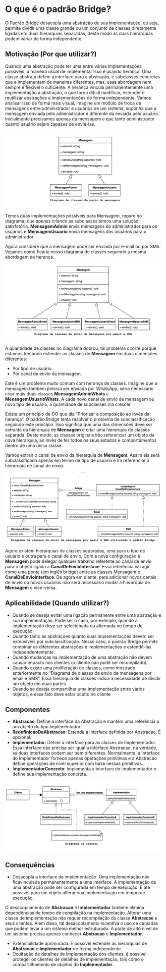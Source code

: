 # O que é o padrão Bridge?

O Padrão Bridge desacopla uma abstração de sua implementação, ou seja, permite dividir uma classe grande ou um conjunto 
de classes diretamente ligadas em duas hierarquias separadas, deste modo as duas hierarquias podem variar de forma independente.

## Motivação (Por que utilizar?)

Quando uma abstração pode ter uma entre várias implementações possíveis, a maneira usual de implementar isso é usando 
herança. Uma classe abstrata define a interface para a abstração, e subclasses concretas que a implementam de maneiras 
diferentes, mas, essa abordagem nem sempre é flexível o suficiente. A herança vincula permanentemente uma implementação 
à abstração, o que torna difícil modificar, estender e reutilizar abstrações e implementações de forma independente.
Vamos analisar isso de forma mais visual, imagine um módulo de troca de mensagens entre administrador e usuários de um 
sistema, suponha que a mensagem enviada pelo administrador é diferente da enviada pelo usuário. Inicialmente precisamos 
apenas da mensagem e que tanto administrador quanto usuário sejam capazes de enviá-las.

![alt text](img/diagrama_1.png)

Temos duas implementações possíveis para Mensagem, repare no diagrama, que apenas criando as subclasses temos uma solução 
satisfatória. **MensagemAdmin** envia mensagens do administrador para os usuários e **MensagemUsuario** envia mensagens 
dos usuários para o administrador.

Agora considere que a mensagem pode ser enviada por e-mail ou por SMS. Vejamos como ficaria nosso diagrama de classes 
seguindo a mesma abordagem de herança.

![alt text](img/diagrama_2.png)

A quantidade de classes no diagrama dobrou, tal problema ocorre porque estamos tentando estender as classes de **Mensagem** 
em duas dimensões diferentes:

- Por tipo de usuário.
- Por canal de envio da mensagem.

Este é um problema muito comum com herança de classes. Imagine que a mensagem também precisa ser enviada por WhatsApp, 
seria necessário criar mais duas classes **MensagemAdminWhats** e **MensagemUsuarioWhats**. A cada novo canal de envio de mensagem 
ou novo tipo de usuário, a quantidade de subclasses iria crescer. 

Existe um princípio de OO que diz “Priorizar a composição 
ao invés da herança”. O padrão Bridge tenta resolver o problema de subclassificação seguindo este princípio. Isso significa 
que uma das dimensões deve ser extraída da hierarquia de **Mensagem** e criar uma hierarquia de classes separada. Deste modo, 
as classes originais irão referenciar um objeto da nova hierarquia, ao invés de ter todos os seus estados e comportamentos
dentro de uma única classe.

Vamos extrair o canal de envio da hierarquia de **Mensagem**. Assim ela será subclassificada apenas em termo de tipo de usuário 
e irá referenciar a hierarquia de canal de envío.

![alt text](img/diagrama_3.png)


Agora existem hierarquias de classes separadas, uma para o tipo de usuário e outra para o canal de envio. Com a nova 
configuração a **Mensagem** pode delegar qualquer trabalho referente ao canal de envio para o objeto ligado a 
**CanalDeEnvioInterface**. Essa referência vai agir como uma ponte (em inglês bridge) entre as classes Mensagem e 
**CanalDeEnvioInterface**. De agora em diante, para adicionar novos canais de envio ou novos usuários não será necessário 
mudar a hierarquia de **Mensagem** e vice-versa.

## Aplicabilidade (Quando utilizar?)

- Quando se deseja evitar uma ligação permanente entre uma abstração e sua implementação. Pode ser o caso, por exemplo, 
quando a implementação deve ser selecionada ou alternada no tempo de execução.
- Quando tanto as abstrações quanto suas implementações devem ser extensíveis por subclassificação. Nesse caso, o padrão 
Bridge permite combinar as diferentes abstrações e implementações e estendê-las independentemente.
- Quando mudanças na implementação de uma abstração não devem causar impacto nos clientes (o cliente não pode ser recompilado).
- Quando existe uma proliferação de classes, como mostrado anteriormente no “Diagrama de classes de envio de mensagens 
por email e SMS”. Essa hierarquia de classes indica a necessidade de dividir um objeto em duas partes.
- Quando se deseja compartilhar uma implementação entre vários objetos, e esse fato deve estar oculto no cliente

## Componentes

- **Abstracao**: Define a interface da Abstração e mantém uma referência a um objeto do tipo Implementador.
- **RedefinicaoDaAbstracao**: Estende a interface definida por Abstracao. É opcional.
- **Implementador**: Define a interface para as classes de Implementador. Essa interface não precisa ser igual a interface 
Abstracao, na verdade, as duas interfaces podem ser bem diferentes. Normalmente, a interface do Implementador fornece 
apenas operações primitivas e a Abstracao define operações de nível superior com base nessas primitivas.
- **ImplementadorConcreto**: Implementa a interface do Implementador e define sua implementação concreta.

![alt text](img/diagrama_4.png)

## Consequências

- Desacopla a interface da implementação. Uma implementação não ficavinculada permanentemente a uma interface. A 
implementação de uma abstração pode ser configurada em tempo de execução. É até possível para um objeto alterar sua 
implementação em tempo de execução.

O desacoplamento de **Abstracao** e **Implementador** também elimina dependências de tempo de compilação na implementação. 
Alterar uma classe de implementação não requer recompilação da classe **Abstracao** e seus clientes. Além disso, tal 
desacoplamento incentiva o uso de camadas que podem levar a um sistema melhor estruturado. A parte de alto nível de um 
sistema precisa apenas conhecer **Abstracao** e **Implementador**.

- Extensibilidade aprimorada. É possível estender as hierarquias de **Abstracao** e **Implementador** de forma independente.
- Ocultação de detalhes de implementação dos clientes. é possível proteger os clientes de detalhes de implementação, tais 
como o compartilhamento de objetos do **Implementador**.

